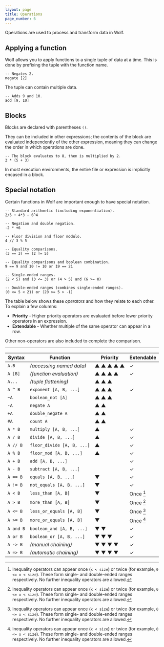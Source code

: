 ```yaml
---
layout: page
title: Operations
page_number: 6
---
```


Operations are used to process and transform data in Wolf.

## Applying a function

Wolf allows you to apply functions to a single tuple of data at a time. This is
done by prefixing the tuple with the function name.

```
-- Negates 2.
negate [2]
```

The tuple can contain multiple data.

```
-- Adds 9 and 10.
add [9, 10]
```

## Blocks

Blocks are declared with parentheses `()`.

They can be included in other expressions; the contents of the block are
evaluated independently of the other expression, meaning they can change the
order in which operations are done.

```
-- The block evaluates to 8, then is multiplied by 2.
2 * (5 + 3)
```

In most execution environments, the entire file or expression is implicitly
encased in a block.

## Special notation

Certain functions in Wolf are important enough to have special notation.

```
-- Standard arithmetic (including exponentiation).
2/5 + 4*3 - 6^4

-- Negation and double negation.
-2 * +6

-- Floor division and floor modulo.
4 // 3 % 5

-- Equality comparisons.
(3 == 3) == (2 != 5)

-- Equality comparisons and boolean combination.
9 == 9 and 10 != 10 or 19 == 21

-- Single-ended ranges.
(2 < 5) and (3 <= 3) or (4 > 5) and (6 >= 0)

-- Double-ended ranges (combines single-ended ranges).
(0 <= 5 < 21) or (20 >= 5 > -1)
```

The table below shows these *operators* and how they relate to each other. To
explain a few columns:

- **Priority** - Higher priority operators are evaluated before lower priority
operators in an expression.
- **Extendable** - Whether multiple of the same operator can appear in a row.

Other non-operators are also included to complete the comparison.

---

| Syntax     | Function                     | Priority  | Extendable
|------------|------------------------------|-----------|-------------
| `A.B`      | *(accessing named data)*     | ▲ ▲ ▲ ▲ ▲ | ✓
| `A [B]`    | *(function evaluation)*      | ▲ ▲ ▲ ▲   | ✓
| `A...`     | *(tuple flattening)*         | ▲ ▲ ▲     |
| `A ^ B`    | `exponent [A, B, ...]`       | ▲ ▲ ▲     | ✓
| `~A`       | `boolean_not [A]`            | ▲ ▲ ▲     |
| `-A`       | `negate A`                   | ▲ ▲       |
| `+A`       | `double_negate A`            | ▲ ▲       |
| `#A`       | `count A`                    | ▲ ▲       |
| `A * B`    | `multiply [A, B, ...]`       | ▲         | ✓
| `A / B`    | `divide [A, B, ...]`         | ▲         | ✓
| `A // B`   | `floor_divide [A, B, ...]`   | ▲         | ✓
| `A % B`    | `floor_mod [A, B, ...]`      | ▲         | ✓
| `A + B`    | `add [A, B, ...]`            |           | ✓
| `A - B`    | `subtract [A, B, ...]`       |           | ✓
| `A == B`   | `equals [A, B, ...]`         | ▼         | ✓
| `A != B`   | `not_equals [A, B, ...]`     | ▼         | ✓
| `A < B`    | `less_than [A, B]`           | ▼         | Once [^i]
| `A > B`    | `more_than [A, B]`           | ▼         | Once [^i]
| `A <= B`   | `less_or_equals [A, B]`      | ▼         | Once [^i]
| `A >= B`   | `more_or_equals [A, B]`      | ▼         | Once [^i]
| `A and B`  | `boolean_and [A, B, ...]`    | ▼ ▼       | ✓
| `A or B`   | `boolean_or [A, B, ...]`     | ▼ ▼ ▼     | ✓
| `A -> B`   | *(manual chaining)*          | ▼ ▼ ▼ ▼   | ✓
| `A => B`   | *(automatic chaining)*       | ▼ ▼ ▼ ▼   | ✓

[^i]: Inequality operators can appear once (`x < size`) or twice (for example, `0 <= x < size`). These form single- and double-ended ranges respectively. No further inequality operators are allowed.
